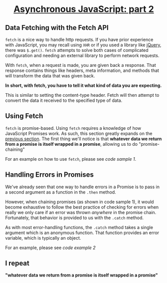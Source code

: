 <h1 style="text-align: center; text-decoration: underline"><a href="https://developer.mozilla.org/en-US/docs/Web/API/Fetch_API/Using_Fetch" target="_blank">Asynchronous JavaScript: part 2</a></h1>

## Data Fetching with the Fetch API

`fetch` is a nice way to handle http requests. If you have prior experience with
JavaScript, you may recall using `XHR` or if you used a library like [jQuery](https://jquery.com/), there was
`$.get()`. `fetch` attempts to solve both cases of complicated configuration and needing an external library to perform network requests.

With `fetch`, when a request is made, you are given back a response. That response contains things like headers, meta information, and methods that will transform the data that was given back.

**In short, with fetch, you have to tell it what kind of data you are expecting.**

This is similar to setting the content-type header. Fetch will then attempt to convert the data it received to the specified type of data.

## Using Fetch

`fetch` is promise-based. Using `fetch` requires a knowledge of how JavaScript Promises work. As such, this section greatly expands on the [previous section](/learning-tracks/modern-javascript/async-js-1). The first thing we'll notice is that **whatever data we return from a promise is itself wrapped in a promise**, allowing us to do "promise-chaining"

For an example on how to use `fetch`, please see _code sample 1_.

## Handling Errors in Promises

We've already seen that one way to handle errors in a Promise is to
pass in a second argument as a function in the `.then` method.

However, when chaining promises (as shown in code sample 1), it would become exhaustive to follow the best practice of checking for errors when really we only care if an error was thrown _anywhere_ in the promise chain. Fortunately, that behavior is provided to us with the `.catch` method.

As with most error-handling functions, the `.catch` method takes a single argument which is an anonymous function. That function provides an error variable, which is typically an object.

For an example, please see _code example 2_

## I repeat

**"whatever data we return from a promise is itself wrapped in a promise"**
